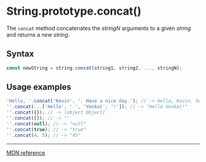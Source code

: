 # String.prototype.concat()

The `concat` method concatenates the _stringN_ arguments to a given _string_ and returns a _new string_.

## Syntax

```js
const newString = string.concat(string1, string2, ..., stringN);
```

## Usage examples

```js
'Hello, '.concat('Kevin', '. Have a nice day.'); // -> Hello, Kevin. Have a nice day.
''.concat(...['Hello', ' ', 'Venkat', '!']); // -> "Hello Venkat!"
''.concat({}); // -> [object Object]
''.concat([]); // -> ""
''.concat(null); // -> "null"
''.concat(true); // -> "true"
''.concat(4, 5); // -> "45"
```

---

[MDN reference](https://developer.mozilla.org/en-US/docs/Web/JavaScript/Reference/Global_Objects/String/concat)
